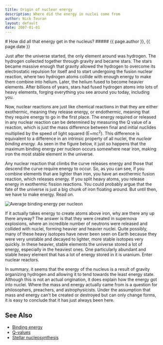 ```yaml
---
title: Origin of nuclear energy
description: Where did the energy in nuclei come from
author: Nick Touran
layout: default
date: 2007-01-01
---
```

<div class="row">
<div class="col-md-8" markdown="1">
# How did all that energy get in the nucleus?                            
#####  {{ page.author }}, {{ page.date }}

Just after the universe started, the only element around was hydrogen. The hydrogen collected
together through gravity and became stars. The stars became massive enough that gravity allowed the
hydrogen to overcome its electrostatic repulsion for itself and to start undergoing the fusion
nuclear reaction, where two hydrogen atoms collide with enough energy to make them combine into
helium. Later, the helium fused to become heavier elements. After billions of years, stars had fused
hydrogen atoms into lots of heavy elements, forging everything you see around you today, including
you. 

Now, nuclear reactions are just like chemical reactions in that they are either exothermic, meaning
they release energy, or endothermic, meaning that they require energy to go in the first place. The
energy required or released in any nuclear reaction can be determined by measuring the Q value of a
reaction, which is just the mass difference between final and initial nuclides multiplied by the
speed of light squared (E=mc<sup>2</sup>). This difference is equivalent to a difference in an intrinsic property of all nuclei,
the *nuclear binding energy*. As seen in the figure below, it just so happens that the maximum binding
energy per nucleon occurs somewhere near iron, making iron the most stable element in the universe.

Any nuclear reaction that climbs the curve releases energy and those that descend the curve
require energy to occur. So, as you can see, if you combine elements that are lighter than iron, you
have an exothermic fusion reaction, which releases energy. If you split heavy atoms, you release
energy in exothermic fission reactions. You could probably argue that the fate of the universe is
just a big chunk of iron floating around. But until then, we have to make energy. Read on. 

<p><img src="/img/avgbe.jpg" alt="Average binding energy per nucleon" title="Average binding energy per nucleon" /></p>

If it actually takes energy to create atoms above iron, why are there any up there anyway? The
answer is that they were created in supernova explosions, where an incredible number of neutrons
were released and collided with nuclei, forming heavier and heavier nuclei. Quite possibly, many of
these heavy isotopes have never been seen on Earth because they were very unstable and decayed to
lighter, more stable isotopes very quickly. In these heavier, stable elements the universe stored a
lot of energy, especially in the heaviest ones. One particularly abundant and stable heavy element
that has a lot of energy stored in it is uranium. Enter nuclear reactors. 


In summary, it seems that the energy of the nucleus is a result of gravity organizing hydrogen and
allowing it to tend towards the least energy state. Although this is not an actual origination, it
does explain how the energy got into nuclei. Where the mass and energy actually came from is a
question for philosophers, preachers, and astrophysicists. Under the assumption that mass and energy
can't be created or destroyed but can only change forms, it is easy to conclude that it has just
always been here. 

## See Also
* [Binding energy](https://en.wikipedia.org/wiki/Binding_energy)
* [Q-values](https://en.wikipedia.org/wiki/Q_value_(nuclear_science))
* [Stellar nucleosynthesis](https://en.wikipedia.org/wiki/Stellar_nucleosynthesis)

</div>          
</div>

